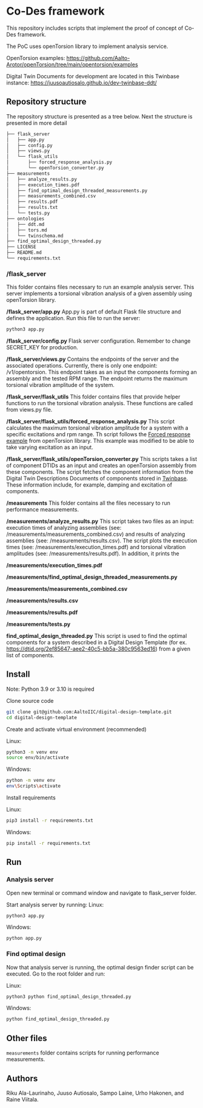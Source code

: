 # Co-Des framework
This repository includes scripts that implement the proof of concept of Co-Des framework.

The PoC uses openTorsion library to implement analysis service.

OpenTorsion examples: https://github.com/Aalto-Arotor/openTorsion/tree/main/opentorsion/examples

Digital Twin Documents for development are located in this Twinbase instance: https://juusoautiosalo.github.io/dev-twinbase-ddt/

## Repository structure

The repository structure is presented as a tree below. Next the structure is presented in more detail

```sh
├── flask_server
│   ├── app.py
│   ├── config.py
│   ├── views.py
│   └── flask_utils 
│       ├── forced_response_analysis.py
│       └── openTorsion_converter.py
├── measurements
│   ├── analyze_results.py
│   ├── execution_times.pdf
│   ├── find_optimal_design_threaded_measurements.py
│   ├── measurements_combined.csv
│   ├── results.pdf
│   ├── results.txt
│   └── tests.py
├── ontologies
│   ├── ddt.md
│   ├── tors.md
│   └── twinschema.md
├── find_optimal_design_threaded.py
├── LICENSE
├── README.md
└── requirements.txt
```

### **/flask_server**
This folder contains files necessary to run an example analysis server. This server implements a torsional vibration analysis of a given assembly using openTorsion library.

**/flask_server/app.py**
App.py is part of default Flask file structure and defines the application. Run this file to run the server:
```sh
python3 app.py
```

**/flask_server/config.py**
Flask server configuration. Remember to change SECRET_KEY for production.

**/flask_server/views.py**
Contains the endpoints of the server and the associated operations. Currently, there is only one endpoint: /v1/opentorsion.
This endpoint takes as an input the components forming an assembly and the tested RPM range. The endpoint returns the maximum torsional vibration amplitude of the system.


**/flask_server/flask_utils**
This folder contains files that provide helper functions to run the torsional vibration analysis. These functions are called from views.py file.

**/flask_server/flask_utils/forced_response_analysis.py**
This script calculates the maximum torsional vibration amplitude for a system with a specific excitations and rpm range. Th script follows the [Forced response example](https://github.com/Aalto-Arotor/openTorsion/blob/main/opentorsion/examples/forced_response.py) from openTorsion library. This example was modified to be able to take varying excitation as an input. 

**/flask_server/flask_utils/openTorsion_converter.py**
This scripts takes a list of component DTIDs as an input and creates an openTorsion assembly from these components. The script fetches the component information from the Digital Twin Descriptions Documents of components stored in [Twinbase](https://github.com/twinbase/twinbase). These information include, for example, damping and excitation of components.


**/measurements**
This folder contains all the files necessary to run performance measurements.


**/measurements/analyze_results.py**
This script takes two files as an input: execution times of analyzing assemblies (see: /measurements/measurements_combined.csv) and results of analyzing assemblies (see: /measurements/results.csv).
The script plots the execution times (see: /measurements/execution_times.pdf) and torsional vibration amplitudes (see: /measurements/results.pdf). In addition, it prints the 

**/measurements/execution_times.pdf**

**/measurements/find_optimal_design_threaded_measurements.py**

**/measurements/measurements_combined.csv**

**/measurements/results.csv**

**/measurements/results.pdf**

**/measurements/tests.py**



**find_optimal_design_threaded.py**
This script is used to find the optimal components for a system described in a Digital Design Template (for ex. https://dtid.org/2ef85647-aee2-40c5-bb5a-380c9563ed16) from a given list of components.






## Install
Note: Python 3.9 or 3.10 is required

Clone source code
```sh
git clone git@github.com:AaltoIIC/digital-design-template.git
cd digital-design-template
```
Create and activate virtual environment (recommended)

Linux:
```sh
python3 -m venv env
source env/bin/activate
```
Windows:
```sh
python -m venv env
env\Scripts\activate
```

Install requirements

Linux:
```sh
pip3 install -r requirements.txt
```

Windows:
```sh
pip install -r requirements.txt
```

## Run

### Analysis server
Open new terminal or command window and navigate to flask_server folder.

Start analysis server by running:
Linux:
```sh
python3 app.py
```

Windows:
```sh
python app.py
```

### Find optimal design
Now that analysis server is running, the optimal design finder script can be executed. Go to the root folder and run:

Linux:
```sh
python3 python find_optimal_design_threaded.py
```

Windows:
```sh
python find_optimal_design_threaded.py
```

## Other files

`measurements` folder contains scripts for running performance measurements.

## Authors

Riku Ala-Laurinaho, Juuso Autiosalo, Sampo Laine, Urho Hakonen, and Raine Viitala.
